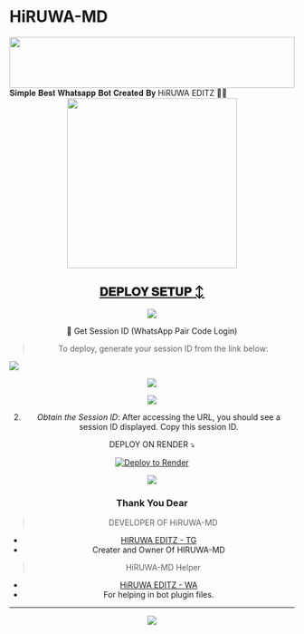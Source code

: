 # HiRUWA-MD

<img src="https://i.imgur.com/dBaSKWF.gif" height="90" width="100%">
𝐒𝐢𝐦𝐩𝐥𝐞 𝐁𝐞𝐬𝐭 𝐖𝐡𝐚𝐭𝐬𝐚𝐩𝐩 𝐁𝐨𝐭 𝐂𝐫𝐞𝐚𝐭𝐞𝐝 𝐁𝐲 HiRUWA EDITZ 🌝💚
<div class = "repo" align = "center">
 
<a href = "#">
<img src = "https://i.ibb.co/20s2zWVL/20250419-095346.png"  width="300" height="300">
   
## 𝐃𝐄𝐏𝐋𝐎𝐘 𝐒𝐄𝐓𝐔𝐏 ↕


<a><img src='https://i.imgur.com/LyHic3i.gif'/>

🔑 Get Session ID (WhatsApp Pair Code Login)

> To deploy, generate your session ID from the link below:
<p align="left">
  <a href="https://hiruwa-md-pair.onrender.com">
    <img src="https://img.shields.io/badge/%F0%9F%9A%80%20GET%20PAIR%20CODE%20WEB-ffcc00?style=for-the-badge"/>
  </a>
</p>
<a><img src='https://i.imgur.com/LyHic3i.gif'/>


<a><img src='https://i.imgur.com/LyHic3i.gif'/>

2. *Obtain the Session ID*: After accessing the URL, you should see a session ID displayed. Copy this session ID.

DEPLOY ON RENDER ⤵

[![Deploy to Render](https://render.com/images/deploy-to-render-button.svg)](https://dashboard.render.com)



<a><img src='https://i.imgur.com/LyHic3i.gif'/>

### Thank You Dear

> DEVELOPER OF HiRUWA-MD 
- [HIRUWA EDITZ - TG](https://t.me/hiruwaeditz)
- Creater and Owner Of HIRUWA-MD

> HiRUWA-MD Helper
- [HiRUWA EDITZ - WA ](http://wa.me/94704349801)
- For helping in bot plugin files.
---
<a><img src='https://i.imgur.com/LyHic3i.gif'/>
